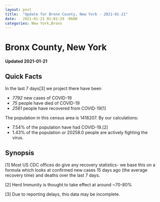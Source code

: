 ```yaml
---
layout: post
title:  "Update for Bronx County, New York - 2021-01-21"
date:   2021-01-21 01:01:29 -0600
categories: New York,Bronx
---
```


# Bronx County, New York
#### Updated 2021-01-21

## Quick Facts

In the last 7 days[3] we project there have been
- *7792* new cases of COVID-19
- *75* people have died of COVID-19
- *2561* people have recovered from COVID-19[1]

The population in this census area is 1418207. By our calculations:
- 7.54% of the population have had COVID-19.[2]
- 1.43% of the population or 20258.0 people are actively fighting the virus.

## Synopsis




[1] Most US CDC offices do give any recovery statistics- we base this on a formula which looks at confirmed new cases
15 days ago (the average recovery time) and deaths over the last 7 days.

[2] Herd Immunity is thought to take effect at around ~70-80%

[3] Due to reporting delays, this data may be incomplete.
 
    
